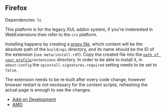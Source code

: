 ## Firefox ##

Dependencies: `7z`.

This platform is for the legacy XUL addon system, if you're insterested in WebExtensions then refer to the `crx` platform.

Installing happens by creating a [proxy file](https://developer.mozilla.org/en-US/Add-ons/Setting_up_extension_development_environment#Firefox_extension_proxy_file), which content will be the absolute path of the `build/xpi` directory, and its name should be the ID of the extension (`see meta/install.rdf`).
Copy the created file into the [`path of your profile`](https://support.mozilla.org/en-US/kb/profiles-where-firefox-stores-user-data#w_how-do-i-find-my-profile)`/extensions` directory.
In order to be able to install it, in `about:config` the `xpinstall.signatures.required` setting needs to be set to `false`.

The extension needs to be re-built after every code change, however browser restart is not necessary for the content scripts, refreshing the actual page is enough to see the changes.

* [Add-on Development](https://developer.mozilla.org/en-US/Add-ons)
* [AMO](https://addons.mozilla.org/firefox/)
